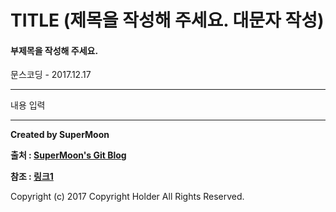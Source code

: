 # TITLE (제목을 작성해 주세요. 대문자 작성)

#### 부제목을 작성해 주세요.

<div class="pull-right"> 문스코딩 - 2017.12.17 </div>

---

내용 입력

---

**Created by SuperMoon**

**출처 : [SuperMoon's Git Blog](https://github.com/jm921106)**

**참조 : [링크1]()**

Copyright (c) 2017 Copyright Holder All Rights Reserved.
